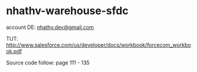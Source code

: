 # nhathv-warehouse-sfdc

account DE: nhathv.dev@gmail.com

TUT: http://www.salesforce.com/us/developer/docs/workbook/forcecom_workbook.pdf

Source code follow: page 111 - 135
